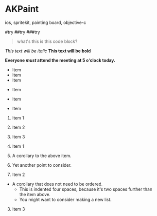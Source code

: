 # AKPaint
ios, spritekit, painting board, objective-c

#try
##try
###try

>what's this
>is this code block?

*This text will be italic*
**This text will be bold**

**Everyone _must_ attend the meeting at 5 o'clock today.**

* Item
* Item
* Item
- Item

- Item
- Item

1. Item 1
2. Item 2
3. Item 3

1. Item 1
  1. A corollary to the above item.
  2. Yet another point to consider.
2. Item 2
  * A corollary that does not need to be ordered.
    * This is indented four spaces, because it's two spaces further than the item above.
    * You might want to consider making a new list.
3. Item 3
